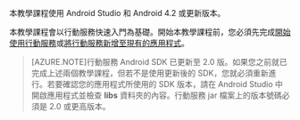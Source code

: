 本教學課程使用 Android Studio 和 Android 4.2 或更新版本。

本教學課程會以行動服務快速入門為基礎。開始本教學課程前，您必須先完成[開始使用行動服務]或[將行動服務新增至現有的應用程式]。

> [AZURE.NOTE]行動服務 Android SDK 已更新至 2.0 版。如果您之前就已完成上述兩個教學課程，但若不是使用更新後的 SDK，您就必須重新進行。若要確認您的應用程式所使用的 SDK 版本，請在 Android Studio 中開啟應用程式並檢查 **libs** 資料夾的內容。行動服務 jar 檔案上的版本號碼必須是 2.0 或更高版本。

<!-- URLs. -->
[開始使用行動服務]: ../articles/mobile-services-android-get-started.md
[將行動服務新增至現有的應用程式]: ../articles/mobile-services-android-get-started-data.md
<!--HONumber=54-->
